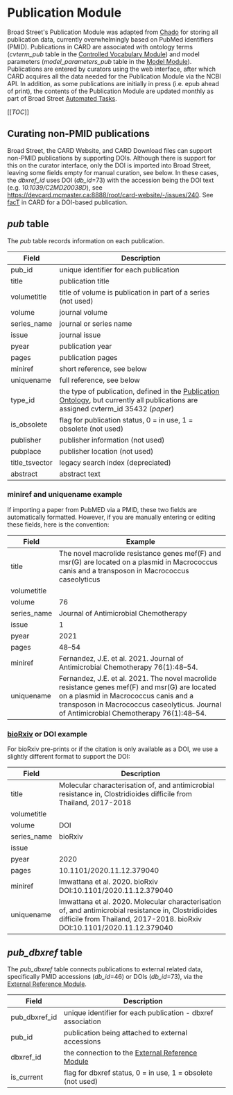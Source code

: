 # Publication Module

Broad Street's Publication Module was adapted from [Chado](http://gmod.org/wiki/Introduction_to_Chado) for storing all publication data, currently overwhelmingly based on PubMed identifiers (PMID). Publications in CARD are associated with ontology terms (*cvterm_pub* table in the [Controlled Vocabulary Module](/database_modules/controlled_vocabulary_module)) and model parameters (*model_parameters_pub* table in the [Model Module](/database_modules/model_module.md)). Publications are entered by curators using the web interface, after which CARD acquires all the data needed for the Publication Module via the NCBI API. In addition, as some publications are initially in press (i.e. epub ahead of print), the contents of the Publication Module are updated monthly as part of Broad Street [Automated Tasks](automated_tasks.md).

[[_TOC_]]

## Curating non-PMID publications

Broad Street, the CARD Website, and CARD Download files can support non-PMID publications by supporting DOIs. Although there is support for this on the curator interface, only the DOI is imported into Broad Street, leaving some fields empty for manual curation, see below. In these cases, the *dbxref_id* uses DOI (*db_id*=73) with the accession being the DOI text (e.g. *10.1039/C2MD20038D*), see https://devcard.mcmaster.ca:8888/root/card-website/-/issues/240. See [facT](https://dune.mcmaster.ca/ontology/37712) in CARD for a DOI-based publication.

## *pub* table

The *pub* table records information on each publication.

| Field | Description |
|-------|-------------|
| pub_id | unique identifier for each publication |
| title | publication title |
| volumetitle | title of volume is publication in part of a series (not used) |
| volume | journal volume |
| series_name | journal or series name |
| issue | journal issue |
| pyear | publication year |
| pages | publication pages |
| miniref | short reference, see below |
| uniquename | full reference, see below |
| type_id | the type of publication, defined in the [Publication Ontology](/ontologies/pub_ontology.md), but currently all publications are assigned cvterm_id 35432 (*paper*) |
| is_obsolete | flag for publication status, 0 = in use, 1 = obsolete (not used) |
| publisher | publisher information (not used) |
| pubplace | publisher location (not used) |
| title_tsvector | legacy search index (depreciated) |
| abstract | abstract text |

### **miniref** and **uniquename** example

If importing a paper from PubMED via a PMID, these two fields are automatically formatted. However, if you are manually entering or editing these fields, here is the convention:

| Field | Example |
|-------|-------------|
| title | The novel macrolide resistance genes mef(F) and msr(G) are located on a plasmid in Macrococcus canis and a transposon in Macrococcus caseolyticus |
| volumetitle | |
| volume | 76 |
| series_name | Journal of Antimicrobial Chemotherapy |
| issue | 1 |
| pyear | 2021 |
| pages | 48–54 |
| miniref | Fernandez, J.E. et al. 2021. Journal of Antimicrobial Chemotherapy 76(1):48–54. |
| uniquename | Fernandez, J.E. et al. 2021. The novel macrolide resistance genes mef(F) and msr(G) are located on a plasmid in Macrococcus canis and a transposon in Macrococcus caseolyticus. Journal of Antimicrobial Chemotherapy 76(1):48–54. |

### [bioRxiv](https://www.biorxiv.org) or DOI example

For bioRxiv pre-prints or if the citation is only available as a DOI, we use a slightly different format to support the DOI:

| Field | Description |
|-------|-------------|
| title | Molecular characterisation of, and antimicrobial resistance in, Clostridioides difficile from Thailand, 2017-2018 |
| volumetitle | |
| volume | DOI |
| series_name | bioRxiv |
| issue | |
| pyear | 2020 |
| pages | 10.1101/2020.11.12.379040 |
| miniref | Imwattana et al. 2020. bioRxiv DOI:10.1101/2020.11.12.379040 |
| uniquename | Imwattana et al. 2020. Molecular characterisation of, and antimicrobial resistance in, Clostridioides difficile from Thailand, 2017-2018. bioRxiv DOI:10.1101/2020.11.12.379040 |

## *pub_dbxref* table

The *pub_dbxref* table connects publications to external related data, specifically PMID accessions (*db_id*=46) or DOIs (*db_id*=73), via the [External Reference Module](dbxref_module.md).

| Field | Description |
|-------|-------------|
| pub_dbxref_id | unique identifier for each publication - dbxref association |
| pub_id | publication being attached to external accessions |
| dbxref_id | the connection to the [External Reference Module](dbxref_module.md) |
| is_current | flag for dbxref status, 0 = in use, 1 = obsolete (not used) |
